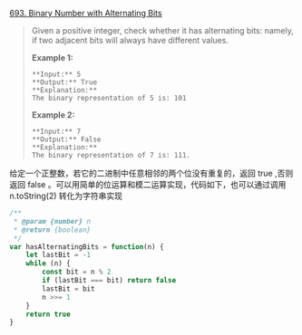 [693. Binary Number with Alternating Bits](https://leetcode.com/problems/binary-number-with-alternating-bits/description/)

>Given a positive integer, check whether it has alternating bits: namely, if two adjacent bits will always have different values.
>
>**Example 1:**
>```
>**Input:** 5
>**Output:** True
>**Explanation:**
>The binary representation of 5 is: 101
>```
>**Example 2:**
>```
>**Input:** 7
>**Output:** False
>**Explanation:**
>The binary representation of 7 is: 111.
>```

给定一个正整数，若它的二进制中任意相邻的两个位没有重复的，返回 true ,否则返回 false 。可以用简单的位运算和模二运算实现，代码如下，也可以通过调用 n.toString(2) 转化为字符串实现
```js
/**
 * @param {number} n
 * @return {boolean}
 */
var hasAlternatingBits = function(n) {
    let lastBit = -1
    while (n) {
        const bit = n % 2
        if (lastBit === bit) return false
        lastBit = bit
        n >>= 1
    }
    return true
}
```